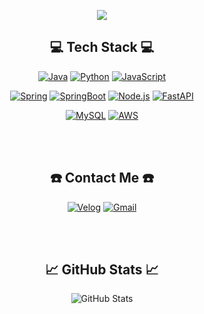 <p align="center">
  <img src="https://capsule-render.vercel.app/api?type=waving&color=0:EDE574,100:E1F5C4&height=300&section=header&text=%20Welcome%20to%20Sumin's%20Github!%20🍀&fontSize=35"/>
</p>

<div align="center">

## 💻 Tech Stack 💻

[![Java](https://img.shields.io/badge/Java-007396?style=flat-square&logo=Java&logoColor=white)]()
[![Python](https://img.shields.io/badge/Python-3766AB?style=flat-square&logo=Python&logoColor=white)]()
[![JavaScript](https://img.shields.io/badge/JavaScript-F7DF1E?style=flat-square&logo=javascript&logoColor=white)]()
<br>

[![Spring](https://img.shields.io/badge/Spring-6DB33F?style=flat-square&logo=Spring&logoColor=white)]()
[![SpringBoot](https://img.shields.io/badge/SpringBoot-6DB33F?style=flat-square&logo=SpringBoot&logoColor=white)]()
[![Node.js](https://img.shields.io/badge/Node.js-339933?style=flat-square&logo=Node.js&logoColor=white)]()
[![FastAPI](https://img.shields.io/badge/FastAPI-009688?style=flat-square&logo=FastAPI&logoColor=white)]()
<br>

[![MySQL](https://img.shields.io/badge/MySQL-E6B91E?style=flat-square&logo=MySQL&logoColor=white)]()
[![AWS](https://img.shields.io/badge/AWS-232F3E?style=flat-square&logo=amazon&logoColor=white)]()

<br><br>

## ☎️ Contact Me ☎️

[![Velog](https://img.shields.io/badge/Tech%20Blog-11B48A?style=flat-square&logo=Vimeo&logoColor=white)](https://velog.io/@sunnin)
[![Gmail](https://img.shields.io/badge/Gmail-d14836?style=flat-square&logo=Gmail&logoColor=white)](mailto:tnals00718@gmail.com)

<br><br>

## 📈 GitHub Stats 📈

![GitHub Stats](https://github-readme-stats.vercel.app/api?username=sunninz&show_icons=true&theme=default)

<br><br>
</div>
